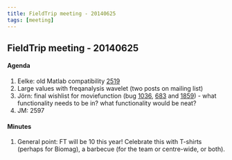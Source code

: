 ```yaml
---
title: FieldTrip meeting - 20140625
tags: [meeting]
---
```


## FieldTrip meeting - 20140625

#### Agenda

1.  Eelke: old Matlab compatibility [2519](http://bugzilla.fieldtriptoolbox.org/show_bug.cgi?id=2519)
2.  Large values with freqanalysis wavelet (two posts on mailing list)
3.  Jörn: final wishlist for moviefunction (bug [1036](http://bugzilla.fieldtriptoolbox.org/show_bug.cgi?id=1036), [683](http://bugzilla.fieldtriptoolbox.org/show_bug.cgi?id=683) and [1859](http://bugzilla.fieldtriptoolbox.org/show_bug.cgi?id=1859)) - what functionality needs to be in? what functionality would be neat?
4.  JM: 2597

#### Minutes

1.  General point: FT will be 10 this year! Celebrate this with T-shirts (perhaps for Biomag), a barbecue (for the team or centre-wide, or both).
